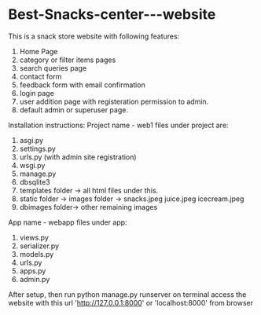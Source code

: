 # Best-Snacks-center---website
This is a snack store website with following features:
1. Home Page
2. category or filter items pages
3. search queries page
4. contact form
5. feedback form with email confirmation
6. login page 
7. user addition page with registeration permission to admin.
8. default admin or superuser page.

Installation instructions:
Project name - web1
files under project are:
1. asgi.py
2. settings.py
3. urls.py (with admin site registration)
4. wsgi.py
5. manage.py
6. dbsqlite3
7. templates folder ->
          all html files under this.
8. static folder ->
        images folder ->
              snacks.jpeg
              juice.jpeg
              icecream.jpeg
9. dbimages folder->
          other remaining images
          
App name - webapp
files under app:
1. views.py
2. serializer.py
3. models.py
4. urls.py
5. apps.py
6. admin.py

After setup, then run python manage.py runserver on terminal
access the website with this url 'http://127.0.0.1:8000' or 'localhost:8000' from browser

